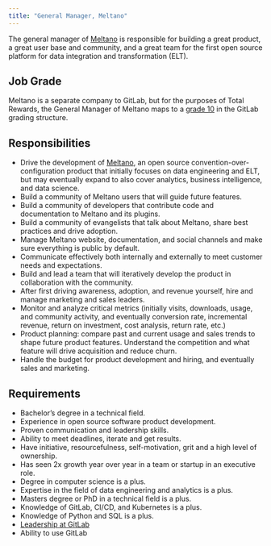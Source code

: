 ```yaml
---
title: "General Manager, Meltano"
---
```


The general manager of [Meltano](https://meltano.com/) is responsible for building a great product, a great user base and community, and a great team for the first open source platform for data integration and transformation (ELT).

## Job Grade

Meltano is a separate company to GitLab, but for the purposes of Total Rewards, the General Manager of Meltano maps to a [grade 10](https://about.gitlab.com/handbook/total-rewards/compensation/compensation-calculator/#gitlab-job-grades) in the GitLab grading structure.

## Responsibilities

- Drive the development of [Meltano](https://meltano.com/), an open source convention-over-configuration product that initially focuses on data engineering and ELT, but may eventually expand to also cover analytics, business intelligence, and data science.
- Build a community of Meltano users that will guide future features.
- Build a community of developers that contribute code and documentation to Meltano and its plugins.
- Build a community of evangelists that talk about Meltano, share best practices and drive adoption.
- Manage Meltano website, documentation, and social channels and make sure everything is public by default.
- Communicate effectively both internally and externally to meet customer needs and expectations.
- Build and lead a team that will iteratively develop the product in collaboration with the community.
- After first driving awareness, adoption, and revenue yourself, hire and manage marketing and sales leaders.
- Monitor and analyze critical metrics (initially visits, downloads, usage, and community activity, and eventually conversion rate, incremental revenue, return on investment, cost analysis, return rate, etc.)
- Product planning: compare past and current usage and sales trends to shape future product features. Understand the competition and what feature will drive acquisition and reduce churn.
- Handle the budget for product development and hiring, and eventually sales and marketing.

## Requirements

- Bachelor’s degree in a technical field.
- Experience in open source software product development.
- Proven communication and leadership skills.
- Ability to meet deadlines, iterate and get results.
- Have initiative, resourcefulness, self-motivation, grit and a high level of ownership.
- Has seen 2x growth year over year in a team or startup in an executive role.
- Degree in computer science is a plus.
- Expertise in the field of data engineering and analytics is a plus.
- Masters degree or PhD in a technical field is a plus.
- Knowledge of GitLab, CI/CD, and Kubernetes is a plus.
- Knowledge of Python and SQL is a plus.
- [Leadership at GitLab](https://about.gitlab.com/company/team/structure/#management-group)
- Ability to use GitLab
